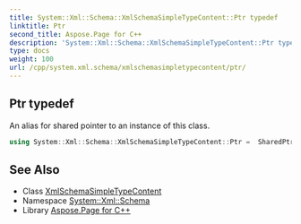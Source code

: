 ```yaml
---
title: System::Xml::Schema::XmlSchemaSimpleTypeContent::Ptr typedef
linktitle: Ptr
second_title: Aspose.Page for C++
description: 'System::Xml::Schema::XmlSchemaSimpleTypeContent::Ptr typedef. An alias for shared pointer to an instance of this class in C++.'
type: docs
weight: 100
url: /cpp/system.xml.schema/xmlschemasimpletypecontent/ptr/
---
```

## Ptr typedef


An alias for shared pointer to an instance of this class.

```cpp
using System::Xml::Schema::XmlSchemaSimpleTypeContent::Ptr =  SharedPtr<XmlSchemaSimpleTypeContent>
```

## See Also

* Class [XmlSchemaSimpleTypeContent](../)
* Namespace [System::Xml::Schema](../../)
* Library [Aspose.Page for C++](../../../)

